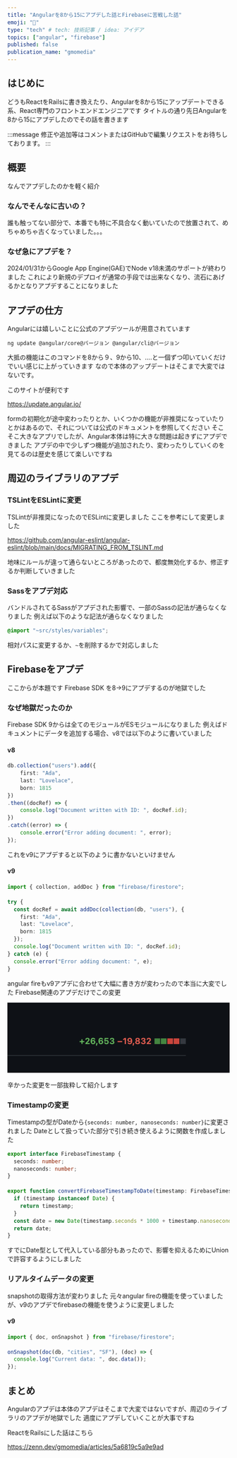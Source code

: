 ```yaml
---
title: "Angularを8から15にアプデした話とFirebaseに苦戦した話"
emoji: "📑"
type: "tech" # tech: 技術記事 / idea: アイデア
topics: ["angular", "firebase"]
published: false
publication_name: "gmomedia"
---
```


## はじめに

どうもReactをRailsに書き換えたり、Angularを8から15にアップデートできる系、React専門のフロントエンドエンジニアです
タイトルの通り先日Angularを8から15にアプデしたのでその話を書きます

:::message
修正や追加等はコメントまたはGitHubで編集リクエストをお待ちしております。
:::

## 概要

なんでアプデしたのかを軽く紹介

### なんでそんなに古いの？

誰も触ってない部分で、本番でも特に不具合なく動いていたので放置されて、めちゃめちゃ古くなっていました。。。

### なぜ急にアプデを？

2024/01/31からGoogle App Engine(GAE)でNode v18未満のサポートが終わりました
これにより新規のデプロイが通常の手段では出来なくなり、流石にあげるかとなりアプデすることになりました

## アプデの仕方

Angularには嬉しいことに公式のアプデツールが用意されています

```bath
ng update @angular/core@バージョン @angular/cli@バージョン
```

大抵の機能はこのコマンドを8から９、9から10、….と一個ずつ叩いていくだけでいい感じに上がっていきます
なので本体のアップデートはそこまで大変ではないです。

このサイトが便利です

https://update.angular.io/

formの初期化が途中変わったりとか、いくつかの機能が非推奨になっていたりとかはあるので、それについては公式のドキュメントを参照してください
そこそこ大きなアプリでしたが、Angular本体は特に大きな問題は起きずにアプデできました
アプデの中で少しずつ機能が追加されたり、変わったりしていくのを見てるのは歴史を感じて楽しいですね

## 周辺のライブラリのアプデ

### TSLintをESLintに変更

TSLintが非推奨になったのでESLintに変更しました
ここを参考にして変更しました

https://github.com/angular-eslint/angular-eslint/blob/main/docs/MIGRATING_FROM_TSLINT.md

地味にルールが違って通らないところがあったので、都度無効化するか、修正するか判断していきました

### Sassをアプデ対応

バンドルされてるSassがアプデされた影響で、一部のSassの記法が通らなくなりました
例えば以下のような記法が通らなくなりました

```scss
@import "~src/styles/variables";
```

相対パスに変更するか、`~`を削除するかで対応しました

## Firebaseをアプデ

ここからが本題です
Firebase SDK を8→9にアプデするのが地獄でした

### なぜ地獄だったのか

Firebase SDK 9からは全てのモジュールがESモジュールになりました
例えばドキュメントにデータを追加する場合、v8では以下のように書いていました

#### v8

```typescript
db.collection("users").add({
    first: "Ada",
    last: "Lovelace",
    born: 1815
})
.then((docRef) => {
    console.log("Document written with ID: ", docRef.id);
})
.catch((error) => {
    console.error("Error adding document: ", error);
});
```

これをv9にアプデすると以下のように書かないといけません

#### v9

```typescript
import { collection, addDoc } from "firebase/firestore";

try {
  const docRef = await addDoc(collection(db, "users"), {
    first: "Ada",
    last: "Lovelace",
    born: 1815
  });
  console.log("Document written with ID: ", docRef.id);
} catch (e) {
  console.error("Error adding document: ", e);
}
```

angular fireもv9アプデに合わせて大幅に書き方が変わったので本当に大変でした
Firebase関連のアプデだけでこの変更

![](/images/10ef92cec7e3e0/pr.png)

辛かった変更を一部抜粋して紹介します

### Timestampの変更

Timestampの型がDateから`{seconds: number, nanoseconds: number}`に変更されました
Dateとして扱っていた部分で引き続き使えるように関数を作成しました

```typescript
export interface FirebaseTimestamp {
  seconds: number;
  nanoseconds: number;
}

export function convertFirebaseTimestampToDate(timestamp: FirebaseTimestamp | Date): Date {
  if (timestamp instanceof Date) {
    return timestamp;
  }
  const date = new Date(timestamp.seconds * 1000 + timestamp.nanoseconds / 1000000);
  return date;
}
```

すでにDate型として代入している部分もあったので、影響を抑えるためにUnionで許容するようにしました

### リアルタイムデータの変更

snapshotの取得方法が変わりました
元々angular fireの機能を使っていましたが、v9のアプデでfirebaseの機能を使うように変更しました

#### v9

```typescript
import { doc, onSnapshot } from "firebase/firestore";

onSnapshot(doc(db, "cities", "SF"), (doc) => {
  console.log("Current data: ", doc.data());
});
```

## まとめ

Angularのアプデは本体のアプデはそこまで大変ではないですが、周辺のライブラリのアプデが地獄でした
適度にアプデしていくことが大事ですね

ReactをRailsにした話はこちら

https://zenn.dev/gmomedia/articles/5a6819c5a9e9ad
